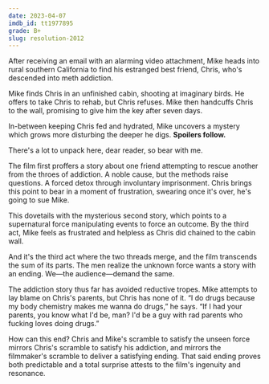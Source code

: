 ```yaml
---
date: 2023-04-07
imdb_id: tt1977895
grade: B+
slug: resolution-2012
---
```


After receiving an email with an alarming video attachment, Mike heads into rural southern California to find his estranged best friend, Chris, who's descended into meth addiction.

Mike finds Chris in an unfinished cabin, shooting at imaginary birds. He offers to take Chris to rehab, but Chris refuses. Mike then handcuffs Chris to the wall, promising to give him the key after seven days.

In-between keeping Chris fed and hydrated, Mike uncovers a mystery which grows more disturbing the deeper he digs. **Spoilers follow.**

<!-- end -->

There's a lot to unpack here, dear reader, so bear with me.

The film first proffers a story about one friend attempting to rescue another from the throes of addiction. A noble cause, but the methods raise questions. A forced detox through involuntary imprisonment. Chris brings this point to bear in a moment of frustration, swearing once it's over, he's going to sue Mike.

This dovetails with the mysterious second story, which points to a supernatural force manipulating events to force an outcome. By the third act, Mike feels as frustrated and helpless as Chris did chained to the cabin wall.

And it's the third act where the two threads merge, and the film transcends the sum of its parts. The men realize the unknown force wants a story with an ending. We—the audience—demand the same.

The addiction story thus far has avoided reductive tropes. Mike attempts to lay blame on Chris's parents, but Chris has none of it. “I do drugs because my body chemistry makes me wanna do drugs,” he says. “If I had your parents, you know what I'd be, man? I'd be a guy with rad parents who fucking loves doing drugs.”

How can this end? Chris and Mike's scramble to satisfy the unseen force mirrors Chris's scramble to satisfy his addiction, and mirrors the filmmaker's scramble to deliver a satisfying ending. That said ending proves both predictable and a total surprise attests to the film's ingenuity and resonance.
